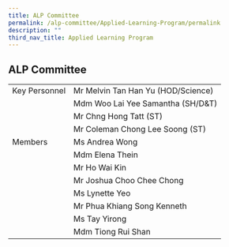 ```yaml
---
title: ALP Committee
permalink: /alp-committee/Applied-Learning-Program/permalink
description: ""
third_nav_title: Applied Learning Program
---
```

ALP Committee
-------------

|  |  |
|---|---|
| Key Personnel | Mr Melvin Tan Han Yu (HOD/Science) |
|  | Mdm Woo Lai Yee Samantha (SH/D&T) |
|  | Mr Chng Hong Tatt (ST) |
|  | Mr Coleman Chong Lee Soong (ST) |
| Members | Ms Andrea Wong |
|  | Mdm Elena Thein |
|  | Mr Ho Wai Kin |
|  | Mr Joshua Choo Chee Chong |
|  | Ms Lynette Yeo |
|  | Mr Phua Khiang Song Kenneth |
|  | Ms Tay Yirong |
|  | Mdm Tiong Rui Shan |